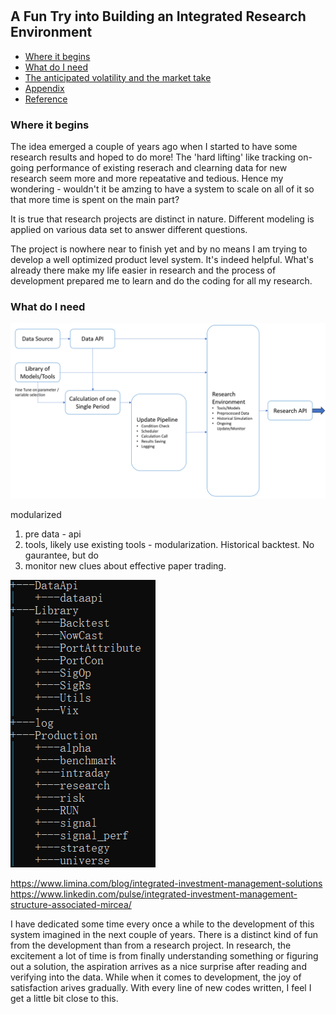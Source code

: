 #

## A Fun Try into Building an Integrated Research Environment

- [Where it begins](#beg)
- [What do I need](#need)
- [The anticipated volatility and the market take](#info)
- [Appendix](#appendix)
- [Reference](#ref)

### Where it begins <a name="beg"></a>

The idea emerged a couple of years ago when I started to have some research results and hoped to do more! The 'hard lifting' like tracking on-going performance of existing reserach and clearning data for new research seem more and more repeatative and tedious. Hence my wondering - wouldn't it be amzing to have a system to scale on all of it so that more time is spent on the main part?

It is true that research projects are distinct in nature. Different modeling is applied on various data set to answer different questions. 

The project is nowhere near to finish yet and by no means I am trying to develop a well optimized product level system. It's indeed helpful. What's already there make my life easier in research and the process of development prepared me to learn and do the coding for all my research.

### What do I need <a name="need"></a>

![Structure](https://raw.githubusercontent.com/SkyBlueRW/SkyBlueRW.github.io/main/_posts/asset/environment_structure.png)


modularized

1. pre data - api
2. tools, likely use existing tools - modularization. Historical backtest. No gaurantee, but do
3. monitor new clues about effective paper trading. 


![System](https://raw.githubusercontent.com/SkyBlueRW/SkyBlueRW.github.io/main/_posts/asset/system.png)

https://www.limina.com/blog/integrated-investment-management-solutions
https://www.linkedin.com/pulse/integrated-investment-management-structure-associated-mircea/


I have dedicated some time every once a while to the development of this system imagined in the next couple of years. There is a distinct kind of fun from the development than from a research project. In research, the excitement a lot of time is from finally understanding something or figuring out a solution, the aspiration arrives as a nice surprise after reading and verifying into the data. While when it comes to development, the joy of satisfaction arives gradually. With every line of new codes written, I feel I get a little bit close to this.
